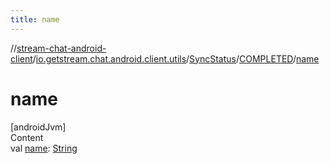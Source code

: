 ```yaml
---
title: name
---
```

//[stream-chat-android-client](../../../../index.md)/[io.getstream.chat.android.client.utils](../../index.md)/[SyncStatus](../index.md)/[COMPLETED](index.md)/[name](name.md)



# name  
[androidJvm]  
Content  
val [name](name.md): [String](https://kotlinlang.org/api/latest/jvm/stdlib/kotlin/-string/index.html)  



